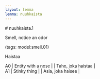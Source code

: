 ```yaml
---
layout: lemma
lemma: nuuhkaista
---
```


<div class="sense">
# <span class="sensename">nuuhkaista.1</span>

<span class="description">Smell, notice an odor</span>

(tags: model:smell.01)

<span class="description">Haistaa</span>

A0 | Entity with a nose |   | Taho, joka haistaa |  
A1 | Stinky thing |   | Asia, joka haisee |  

</div>

